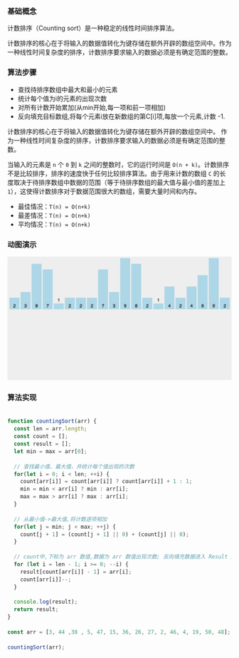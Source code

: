 ### 基础概念

计数排序（Counting sort）是一种稳定的线性时间排序算法。

计数排序的核心在于将输入的数据值转化为键存储在额外开辟的数组空间中。作为一种线性时间复杂度的排序，计数排序要求输入的数据必须是有确定范围的整数。

### 算法步骤

* 查找待排序数组中最大和最小的元素
* 统计每个值为i的元素的出现次数
* 对所有计数开始累加(从min开始,每一项和前一项相加)
* 反向填充目标数组,将每个元素i放在新数组的第C[i]项,每放一个元素,计数 -1.

计数排序的核心在于将输入的数据值转化为键存储在额外开辟的数组空间中。 作为一种线性时间复杂度的排序，计数排序要求输入的数据必须是有确定范围的整数。

当输入的元素是 `n` 个 `0` 到 `k` 之间的整数时，它的运行时间是 `O(n + k)`。计数排序不是比较排序，排序的速度快于任何比较排序算法。由于用来计数的数组 `C` 的长度取决于待排序数组中数据的范围（等于待排序数组的最大值与最小值的差加上 `1`），这使得计数排序对于数据范围很大的数组，需要大量时间和内存。

* 最佳情况：`T(n) = O(n+k)`
* 最差情况：`T(n) = O(n+k)`
* 平均情况：`T(n) = O(n+k)`

### 动图演示

![](_media/sort-8.gif)

### 算法实现

```js

function countingSort(arr) {
  const len = arr.length;
  const count = [];
  const result = [];
  let min = max = arr[0];

  // 查找最小值、最大值，并统计每个值出现的次数
  for(let i = 0; i < len; ++i) {
    count[arr[i]] = count[arr[i]] ? count[arr[i]] + 1 : 1;
    min = min < arr[i] ? min : arr[i];
    max = max > arr[i] ? max : arr[i];
  }

  // 从最小值->最大值,将计数逐项相加
  for(let j = min; j < max; ++j) {
    count[j + 1] = (count[j + 1] || 0) + (count[j] || 0);
  }

  // count中,下标为 arr 数值,数据为 arr 数值出现次数; 反向填充数据进入 Result 数据\
  for (let i = len - 1; i >= 0; --i) {
    result[count[arr[i]] - 1] = arr[i];
    count[arr[i]]--;
  }

  console.log(result);
  return result;
}

const arr = [3, 44 ,38 , 5, 47, 15, 36, 26, 27, 2, 46, 4, 19, 50, 48];

countingSort(arr);

```
